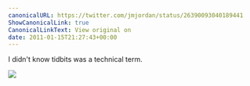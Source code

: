 ```yaml
---
canonicalURL: https://twitter.com/jmjordan/status/26390093040189441
ShowCanonicalLink: true
CanonicalLinkText: View original on
date: 2011-01-15T21:27:43+00:00
---
```

I didn't know tidbits was a technical term.

![](/images/26390093040189441-225652001.jpg)